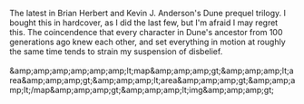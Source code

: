 <html><body><p>The latest in Brian Herbert and Kevin J. Anderson's Dune prequel trilogy. I bought this in hardcover, as I did the last few, but I'm afraid I may regret this. The coincendence that every character in Dune's ancestor from 100 generations ago knew each other, and set everything in motion at roughly the same time tends to strain my suspension of disbelief.
<br><br>&amp;amp;amp;amp;amp;amp;amp;lt;map&amp;amp;amp;amp;gt;&amp;amp;amp;amp;lt;area&amp;amp;amp;amp;gt;&amp;amp;amp;amp;lt;area&amp;amp;amp;amp;gt;&amp;amp;amp;amp;lt;/map&amp;amp;amp;amp;gt;&amp;amp;amp;amp;lt;img&amp;amp;amp;amp;gt;      
<br><br></p></body></html>